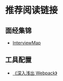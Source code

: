 # 推荐阅读链接
## 面经集锦
* [InterviewMap](https://yuchengkai.cn/docs/zh/)

## 工具配置
* [《深入浅出 Webpack》](http://webpack.wuhaolin.cn/)
